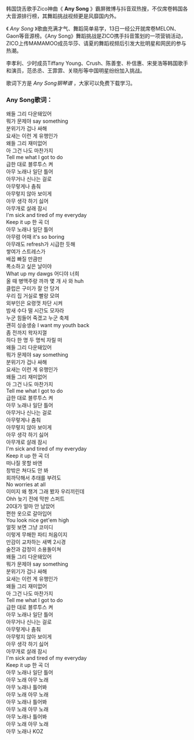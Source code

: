 

韩国饶舌歌手Zico神曲《 **Any Song** 》霸屏微博与抖音双热搜，不仅席卷韩国各大音源排行榜，其舞蹈挑战视频更是风靡国内外。

《 _Any Song_ 》歌曲充满才气、舞蹈简单易学，13日一经公开就席卷MELON、Gaon等音源榜。《Any
Song》舞蹈挑战是ZICO携手抖音策划的一项营销活动，ZICO上传MAMAMOO成员华莎、请夏的舞蹈视频后引发大批明星和网民的参与热潮。

李孝利、少时成员Tiffany Young、Crush、陈善奎、朴信惠、宋旻浩等韩国歌手和演员，范丞丞、王霏霏、关晓彤等中国明星纷纷加入挑战。

歌词下方是 _Any Song钢琴谱_ ，大家可以免费下载学习。

### Any Song歌词：

왜들 그리 다운돼있어  
뭐가 문제야 say something  
분위기가 겁나 싸해  
요새는 이런 게 유행인가  
왜들 그리 재미없어  
아 그건 나도 마찬가지  
Tell me what I got to do  
급한 대로 블루투스 켜  
아무 노래나 일단 틀어  
아무거나 신나는 걸로  
아무렇게나 춤춰  
아무렇지 않아 보이게  
아무 생각 하기 싫어  
아무개로 살래 잠시  
I'm sick and tired of my everyday  
Keep it up 한 곡 더  
아무 노래나 일단 틀어  
아무렴 어때 it's so boring  
아무래도 refresh가 시급한 듯해  
쌓여가 스트레스가  
배꼽 빠질 만큼만  
폭소하고 싶은 날이야  
What up my dawgs 어디야 너희  
올 때 병맥주랑 까까 몇 개 사 와 huh  
클럽은 구미가 잘 안 당겨  
우리 집 거실로 빨랑 모여  
외부인은 요령껏 차단 시켜  
밤새 수다 떨 시간도 모자라  
누군 힘들어 죽겠고 누군 축제  
괜히 싱숭생숭 I want my youth back  
좀 전까지 왁자지껄  
하다 한 명 두 명씩 자릴 떠  
왜들 그리 다운돼있어  
뭐가 문제야 say something  
분위기가 겁나 싸해  
요새는 이런 게 유행인가  
왜들 그리 재미없어  
아 그건 나도 마찬가지  
Tell me what I got to do  
급한 대로 블루투스 켜  
아무 노래나 일단 틀어  
아무거나 신나는 걸로  
아무렇게나 춤춰  
아무렇지 않아 보이게  
아무 생각 하기 싫어  
아무개로 살래 잠시  
I'm sick and tired of my everyday  
Keep it up 한 곡 더  
떠나질 못할 바엔  
창밖은 쳐다도 안 봐  
회까닥해서 추태를 부려도  
No worries at all  
이미지 왜 챙겨 그래 봤자 우리끼린데  
Ohh 늦기 전에 막판 스퍼트  
20대가 얼마 안 남았어  
편한 옷으로 갈아입어  
You look nice get'em high  
얼핏 보면 그냥 코미디  
이렇게 무해한 파티 처음이지  
만감이 교차하는 새벽 2시경  
술잔과 감정이 소용돌이쳐  
왜들 그리 다운돼있어  
뭐가 문제야 say something  
분위기가 겁나 싸해  
요새는 이런 게 유행인가  
왜들 그리 재미없어  
아 그건 나도 마찬가지  
Tell me what I got to do  
급한 대로 블루투스 켜  
아무 노래나 일단 틀어  
아무거나 신나는 걸로  
아무렇게나 춤춰  
아무렇지 않아 보이게  
아무 생각 하기 싫어  
아무개로 살래 잠시  
I'm sick and tired of my everyday  
Keep it up 한 곡 더  
아무 노래나 일단 틀어  
아무 노래 아무 노래  
아무 노래나 틀어봐  
아무 노래 아무 노래  
아무 노래나 틀어봐  
아무 노래 아무 노래  
아무 노래나 틀어봐  
아무 노래 아무 노래  
아무 노래나 KOZ


